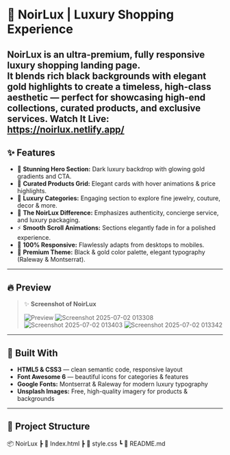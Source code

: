 # 🖤 NoirLux | Luxury Shopping Experience


**NoirLux** is an ultra-premium, fully responsive luxury shopping landing page.  
It blends rich black backgrounds with elegant gold highlights to create a timeless, high-class aesthetic — perfect for showcasing high-end collections, curated products, and exclusive services.
Watch It Live: https://noirlux.netlify.app/
---

## ✨ Features

- 🖤 **Stunning Hero Section:** Dark luxury backdrop with glowing gold gradients and CTA.
- 💍 **Curated Products Grid:** Elegant cards with hover animations & price highlights.
- 👑 **Luxury Categories:** Engaging section to explore fine jewelry, couture, decor & more.
- 🌟 **The NoirLux Difference:** Emphasizes authenticity, concierge service, and luxury packaging.
- ⚡ **Smooth Scroll Animations:** Sections elegantly fade in for a polished experience.
- 📱 **100% Responsive:** Flawlessly adapts from desktops to mobiles.
- 🎨 **Premium Theme:** Black & gold color palette, elegant typography (Raleway & Montserrat).

---

## 🔥 Preview

> ✨ **Screenshot of NoirLux**
>
> ![Preview](https://github.com/user-attachments/assets/8b66e7e9-8561-4f96-a1dd-02891e5e0826)
![Screenshot 2025-07-02 013308](https://github.com/user-attachments/assets/dde305cf-81e7-48f4-ac25-cdeab3e23eba)
![Screenshot 2025-07-02 013403](https://github.com/user-attachments/assets/39212ebe-443b-4ed5-a65d-7173e1659600)
![Screenshot 2025-07-02 013342](https://github.com/user-attachments/assets/a65a9b13-de1f-4036-ad35-0d085c846523)



---

## 🚀 Built With

- **HTML5 & CSS3** — clean semantic code, responsive layout
- **Font Awesome 6** — beautiful icons for categories & features
- **Google Fonts:** Montserrat & Raleway for modern luxury typography
- **Unsplash Images:** Free, high-quality imagery for products & backgrounds

---

## 📂 Project Structure
📦 NoirLux
┣ 📜 Index.html
┣ 📜 style.css
┗ 📜 README.md

